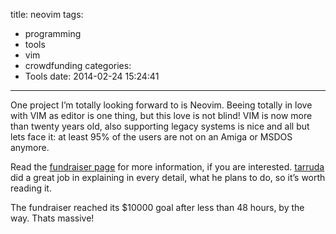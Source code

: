 title: neovim
tags:
  - programming
  - tools
  - vim
  - crowdfunding
categories:
  - Tools
date: 2014-02-24 15:24:41
---

One project I&#8217;m totally looking forward to is Neovim. Beeing totally in love with <span class="caps">VIM</span> as editor is one thing, but this love is not blind! <span class="caps">VIM</span> is now more than twenty years old, also supporting legacy systems is nice and all but lets face it: at least 95% of the users are not on an Amiga or <span class="caps">MSDOS</span> anymore.

Read the [fundraiser page](https://www.bountysource.com/fundraisers/539-neovim-first-iteration) for more information, if you are interested. [tarruda](http://tarruda.github.io) did a great job in explaining in every detail, what he plans to do, so it&#8217;s worth reading it.

The fundraiser reached its $10000 goal after less than 48 hours, by the way. Thats massive!
